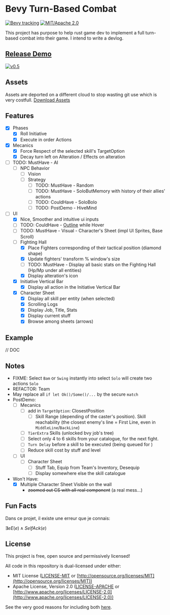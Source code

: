 # Bevy Turn-Based Combat

[![Bevy tracking](https://img.shields.io/badge/Bevy%20tracking-released%20version-lightblue)](https://github.com/bevyengine/bevy/blob/main/docs/plugins_guidelines.md#main-branch-tracking)
[![MIT/Apache 2.0](https://img.shields.io/badge/license-MIT%2FApache-blue.svg)](https://github.com/fabinistere/bevy_trun-based_combat#license)

This project has purpose to help rust game dev to implement a full turn-based combat into their game. I intend to write a devlog.

## [Release Demo](https://fabinistere.github.io/bevy_turn-based_combat/)

[![v0.5](https://img.shields.io/badge/v0.5-gray?style=flat&logo=github&logoColor=181717&link=https://github.com/Fabinistere/bevy_turn-based_combat/releases/tag/v0.5)](https://github.com/Fabinistere/bevy_turn-based_combat/releases/tag/v0.5)

## Assets

Assets are deported on a different cloud to stop wasting git use which is very costfull.
[Download Assets](https://drive.google.com/drive/folders/1VyAxd2Jsbv0EQ3Z_Ye4U7_Cybimk_Wk0?usp=share_link)

## Features

- [x] Phases
  - [x] Roll Initiative
  - [x] Execute in order Actions
- [x] Mecanics
  - [x] Force Respect of the selected skill's TargetOption
  - [x] Decay turn left on Alteration / Effects on alteration
- [ ] TODO: MustHave - AI
  - [ ] NPC Behavior
    - [ ] Vision
    - [ ] Strategy
      - [ ] TODO: MustHave - Random
      - [ ] TODO: MustHave - SoloButMemory with history of their allies' actions
      - [ ] TODO: CouldHave - SoloBolo
      - [ ] TODO: PostDemo - HiveMind
- [ ] UI
  - [x] Nice, Smoother and intuitive ui inputs
  - [ ] TODO: CouldHave - [Outline](https://github.com/YoshieraHuang/bevy_outline "or simple outline sprite") while Hover
  - [ ] TODO: MustHave - Visual - Character's Sheet (impl UI Sprites, Base Scroll)
  - [ ] Fighting Hall
    - [x] Place Fighters corresponding of their tactical position (diamond shape)
    - [x] Update fighters' transform % window's size
    - [ ] TODO: MustHave - Display all basic stats on the Fighting Hall (Hp/Mp under all entities)
    - [x] Display alteration's icon
  - [x] Initiative Vertical Bar
    - [x] Display all action in the Initiative Vertical Bar
  - [x] Character Sheet
    - [x] Display all skill per entity (when selected)
    - [x] Scrolling Logs
    - [x] Display Job, Title, Stats
    - [x] Display current stuff
    - [x] Browse among sheets (arrows)

## Example

// DOC

## Notes

- FIXME: Select `Bam` or `Swing` instantly into select `Solo` will create two actions `Solo`
- REFACTOR: Team
- May replace all `if let Ok()/Some()/...` by the secure `match`
- PostDemo: <!-- TODO: PostDemo: -->
  - [ ] Mecanics
    - [ ] add in `TargetOption`: ClosestPosition
      - [ ] Skill Range (depending of the caster's position).
      Skill reachability (the closest enemy's line = First Line, even in `MiddleLine`/`BackLine`)
    - [ ] `TierExtra` Skills (unlocked bvy job's tree)
    - [ ] Select only 4 to 6 skills from your catalogue, for the next fight.
    - [ ] `Turn Delay` before a skill to be executed (being queued for )
    - [ ] Reduce skill cost by stuff and level
  - [ ] UI
    - [ ] Character Sheet
      - [ ] Stuff Tab, Equip from Team's Inventory, Desequip
      - [ ] Display somewhere else the skill catalogue
- Won't Have:
  - [x] Multiple Character Sheet Visible on the wall
    - ~~zoomed out CS with all real component~~ (a real mess...)

## Fun Facts

Dans ce projet, il existe une erreur que je connais:

$\exists e E(e) \wedge SelfAck(e)$

## License

This project is free, open source and permissively licensed!

All code in this repository is dual-licensed under either:

- MIT License ([LICENSE-MIT](LICENSE-MIT) or [http://opensource.org/licenses/MIT](http://opensource.org/licenses/MIT))
- Apache License, Version 2.0 ([LICENSE-APACHE](LICENSE-APACHE) or [http://www.apache.org/licenses/LICENSE-2.0](http://www.apache.org/licenses/LICENSE-2.0))

See the very good reasons for including both [here](https://github.com/bevyengine/bevy/issues/2373).
